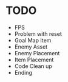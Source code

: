 # TODO
- FPS
- Problem with reset
- Goal Map Item
- Enemy Asset
- Enemy Placement
- Item Placement
- Code Clean up
- Ending